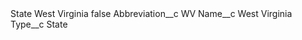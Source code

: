 <?xml version="1.0" encoding="UTF-8"?>
<CustomMetadata xmlns="http://soap.sforce.com/2006/04/metadata" xmlns:xsi="http://www.w3.org/2001/XMLSchema-instance" xmlns:xsd="http://www.w3.org/2001/XMLSchema">
    <label>State West Virginia</label>
    <protected>false</protected>
    <values>
        <field>Abbreviation__c</field>
        <value xsi:type="xsd:string">WV</value>
    </values>
    <values>
        <field>Name__c</field>
        <value xsi:type="xsd:string">West Virginia</value>
    </values>
    <values>
        <field>Type__c</field>
        <value xsi:type="xsd:string">State</value>
    </values>
</CustomMetadata>
